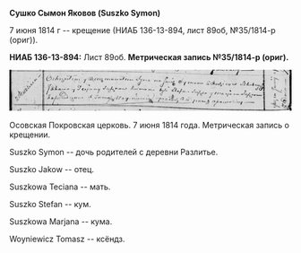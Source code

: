 **Сушко Сымон Яковов (Suszko Symon)**

7 июня 1814 г -- крещение (НИАБ 136-13-894, лист 89об, №35/1814-р
(ориг)).

**НИАБ 136-13-894:** Лист 89об. **Метрическая запись №35/1814-р
(ориг).**

![](./media/95bc1b1f93e370026b3d7ae45eff33308146ac59.png)

Осовская Покровская церковь. 7 июня 1814 года. Метрическая запись о
крещении.

Suszko Symon -- дочь родителей с деревни Разлитье.

Suszko Jakow -- отец.

Suszkowa Teciana -- мать.

Suszko Stefan -- кум.

Suszkowa Marjana -- кума.

Woyniewicz Tomasz -- ксёндз.
